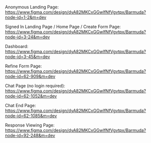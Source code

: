 Anonymous Landing Page: https://www.figma.com/design/dyA82MKCxGGwlfNfVgvtpx/Barmuda?node-id=1-2&m=dev

Signed In Landing Page / Home Page / Create Form Page: https://www.figma.com/design/dyA82MKCxGGwlfNfVgvtpx/Barmuda?node-id=3-24&m=dev

Dashboard: https://www.figma.com/design/dyA82MKCxGGwlfNfVgvtpx/Barmuda?node-id=3-45&m=dev

Refine Form Page: https://www.figma.com/design/dyA82MKCxGGwlfNfVgvtpx/Barmuda?node-id=62-909&m=dev

Chat Page (no login required): https://www.figma.com/design/dyA82MKCxGGwlfNfVgvtpx/Barmuda?node-id=62-1052&m=dev

Chat End Page: https://www.figma.com/design/dyA82MKCxGGwlfNfVgvtpx/Barmuda?node-id=62-1085&m=dev

Response Viewing Page: https://www.figma.com/design/dyA82MKCxGGwlfNfVgvtpx/Barmuda?node-id=92-248&m=dev